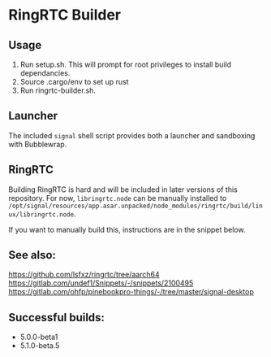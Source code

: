 # RingRTC Builder

## Usage
1. Run setup.sh. This will prompt for root privileges to install build dependancies.
2. Source .cargo/env to set up rust
3. Run ringrtc-builder.sh.

## Launcher
The included `signal` shell script provides both a launcher and sandboxing with Bubblewrap.

## RingRTC
Building RingRTC is hard and will be included in later versions of this repository. 
For now, `libringrtc.node` can be manually installed to `/opt/signal/resources/app.asar.unpacked/node_modules/ringrtc/build/linux/libringrtc.node`.

If you want to manually build this, instructions are in the snippet below.

## See also:
https://github.com/lsfxz/ringrtc/tree/aarch64  
https://gitlab.com/undef1/Snippets/-/snippets/2100495  
https://gitlab.com/ohfp/pinebookpro-things/-/tree/master/signal-desktop  

## Successful builds:
* 5.0.0-beta1
* 5.1.0-beta.5
